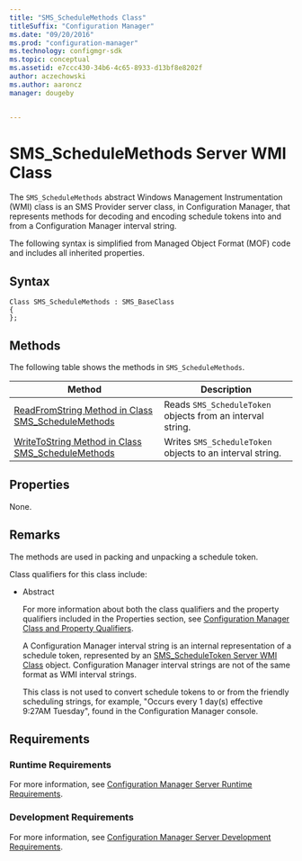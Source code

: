 ```yaml
---
title: "SMS_ScheduleMethods Class"
titleSuffix: "Configuration Manager"
ms.date: "09/20/2016"
ms.prod: "configuration-manager"
ms.technology: configmgr-sdk
ms.topic: conceptual
ms.assetid: e7ccc430-34b6-4c65-8933-d13bf8e8202f
author: aczechowski
ms.author: aaroncz
manager: dougeby


---
```

# SMS_ScheduleMethods Server WMI Class
The `SMS_ScheduleMethods` abstract Windows Management Instrumentation (WMI) class is an SMS Provider server class, in Configuration Manager, that represents methods for decoding and encoding schedule tokens into and from a Configuration Manager interval string.  

 The following syntax is simplified from Managed Object Format (MOF) code and includes all inherited properties.  

## Syntax  

```  
Class SMS_ScheduleMethods : SMS_BaseClass  
{  
};  
```  

## Methods  
 The following table shows the methods in `SMS_ScheduleMethods`.  

|Method|Description|  
|------------|-----------------|  
|[ReadFromString Method in Class SMS_ScheduleMethods](../../../../../develop/reference/core/servers/configure/readfromstring-method-in-class-sms_schedulemethods.md)|Reads `SMS_ScheduleToken` objects from an interval string.|  
|[WriteToString Method in Class SMS_ScheduleMethods](../../../../../develop/reference/core/servers/configure/writetostring-method-in-class-sms_schedulemethods.md)|Writes `SMS_ScheduleToken` objects to an interval string.|  

## Properties  
 None.  

## Remarks  
 The methods are used in packing and unpacking a schedule token.  

 Class qualifiers for this class include:  

- Abstract  

  For more information about both the class qualifiers and the property qualifiers included in the Properties section, see [Configuration Manager Class and Property Qualifiers](../../../../../develop/reference/misc/class-and-property-qualifiers.md).  

  A Configuration Manager interval string is an internal representation of a schedule token, represented by an [SMS_ScheduleToken Server WMI Class](../../../../../develop/reference/core/servers/configure/sms_scheduletoken-server-wmi-class.md) object. Configuration Manager interval strings are not of the same format as WMI interval strings.  

  This class is not used to convert schedule tokens to or from the friendly scheduling strings, for example, "Occurs every 1 day(s) effective 9:27AM Tuesday", found in the Configuration Manager console.  

## Requirements  

### Runtime Requirements  
 For more information, see [Configuration Manager Server Runtime Requirements](../../../../../develop/core/reqs/server-runtime-requirements.md).  

### Development Requirements  
 For more information, see [Configuration Manager Server Development Requirements](../../../../../develop/core/reqs/server-development-requirements.md).  
